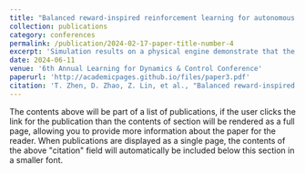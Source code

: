 ```yaml
---
title: "Balanced reward-inspired reinforcement learning for autonomous vehicle racing"
collection: publications
category: conferences
permalink: /publication/2024-02-17-paper-title-number-4
excerpt: 'Simulation results on a physical engine demonstrate that the proposed algorithm outperforms other DRL algorithms in achieving safer control during sharp bends, fewer collisions into track boundaries, and higher training quality among multiple tracks.'
date: 2024-06-11
venue: '6th Annual Learning for Dynamics & Control Conference'
paperurl: 'http://academicpages.github.io/files/paper3.pdf'
citation: 'T. Zhen, D. Zhao, Z. Lin, et al., "Balanced reward-inspired reinforcement learning for autonomous vehicle racing," in Proc. L4DC., 2024, pp. 628-640.'
---
```


The contents above will be part of a list of publications, if the user clicks the link for the publication than the contents of section will be rendered as a full page, allowing you to provide more information about the paper for the reader. When publications are displayed as a single page, the contents of the above "citation" field will automatically be included below this section in a smaller font.
